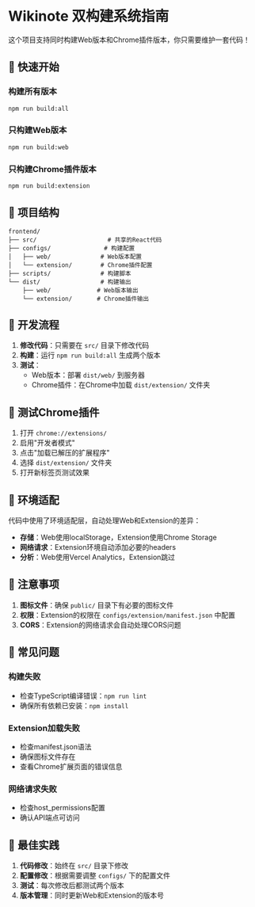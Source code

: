 # Wikinote 双构建系统指南

这个项目支持同时构建Web版本和Chrome插件版本，你只需要维护一套代码！

## 🚀 快速开始

### 构建所有版本
```bash
npm run build:all
```

### 只构建Web版本
```bash
npm run build:web
```

### 只构建Chrome插件版本
```bash
npm run build:extension
```

## 📁 项目结构

```
frontend/
├── src/                    # 共享的React代码
├── configs/               # 构建配置
│   ├── web/              # Web版本配置
│   └── extension/        # Chrome插件配置
├── scripts/              # 构建脚本
└── dist/                 # 构建输出
    ├── web/             # Web版本输出
    └── extension/       # Chrome插件输出
```

## 🔧 开发流程

1. **修改代码**：只需要在 `src/` 目录下修改代码
2. **构建**：运行 `npm run build:all` 生成两个版本
3. **测试**：
   - Web版本：部署 `dist/web/` 到服务器
   - Chrome插件：在Chrome中加载 `dist/extension/` 文件夹

## 🧪 测试Chrome插件

1. 打开 `chrome://extensions/`
2. 启用"开发者模式"
3. 点击"加载已解压的扩展程序"
4. 选择 `dist/extension/` 文件夹
5. 打开新标签页测试效果

## 🔄 环境适配

代码中使用了环境适配层，自动处理Web和Extension的差异：

- **存储**：Web使用localStorage，Extension使用Chrome Storage
- **网络请求**：Extension环境自动添加必要的headers
- **分析**：Web使用Vercel Analytics，Extension跳过

## 📝 注意事项

1. **图标文件**：确保 `public/` 目录下有必要的图标文件
2. **权限**：Extension的权限在 `configs/extension/manifest.json` 中配置
3. **CORS**：Extension的网络请求会自动处理CORS问题

## 🐛 常见问题

### 构建失败
- 检查TypeScript编译错误：`npm run lint`
- 确保所有依赖已安装：`npm install`

### Extension加载失败
- 检查manifest.json语法
- 确保图标文件存在
- 查看Chrome扩展页面的错误信息

### 网络请求失败
- 检查host_permissions配置
- 确认API端点可访问

## 🎯 最佳实践

1. **代码修改**：始终在 `src/` 目录下修改
2. **配置修改**：根据需要调整 `configs/` 下的配置文件
3. **测试**：每次修改后都测试两个版本
4. **版本管理**：同时更新Web和Extension的版本号 